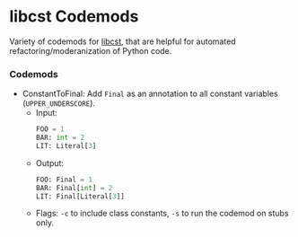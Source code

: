 # libcst Codemods

Variety of codemods for [libcst](https://github.com/Instagram/LibCST), that are helpful for automated refactoring/moderanization of Python code.

### Codemods

- ConstantToFinal: Add `Final` as an annotation to all constant variables (`UPPER_UNDERSCORE`).
  - Input:
    ```python
    FOO = 1
    BAR: int = 2
    LIT: Literal[3]
    ```
  - Output:
      ```python
      FOO: Final = 1
      BAR: Final[int] = 2
      LIT: Final[Literal[3]]
      ```
  - Flags: `-c` to include class constants, `-s` to run the codemod on stubs only.

  
